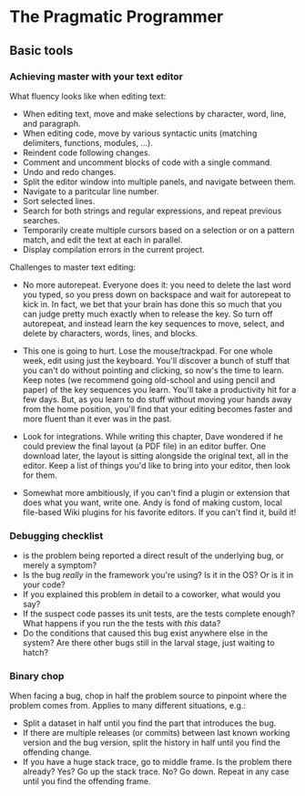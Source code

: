 # The Pragmatic Programmer

## Basic tools

### Achieving master with your text editor

What fluency looks like when editing text:

* When editing text, move and make selections by character, word, line, and paragraph.
* When editing code, move by various syntactic units (matching delimiters, functions, modules, ...).
* Reindent code following changes.
* Comment and uncomment blocks of code with a single command.
* Undo and redo changes.
* Split the editor window into multiple panels, and navigate between them.
* Navigate to a paritcular line number.
* Sort selected lines.
* Search for both strings and regular expressions, and repeat previous searches.
* Temporarily create multiple cursors based on a selection or on a pattern match, and edit the text at each in parallel.
* Display compilation errors in the current project.

Challenges to master text editing:

* No more autorepeat.
Everyone does it: you need to delete the last word you typed, so you press down on backspace and wait for autorepeat to kick in. In fact, we bet that your brain has done this so much that you can judge pretty much exactly when to release the key. 
So turn off autorepeat, and instead learn the key sequences to move, select, and delete by characters, words, lines, and blocks.

* This one is going to hurt.
Lose the mouse/trackpad. For one whole week, edit using just the keyboard. You'll discover a bunch of stuff that you can't do without pointing and clicking, so now's the time to learn. Keep notes (we recommend going old-school and using pencil and paper) of the key sequences you learn.
You'll take a productivity hit for a few days. But, as you learn to do stuff without moving your hands away from the home position, you'll find that your editing becomes faster and more fluent than it ever was in the past.

* Look for integrations. While writing this chapter, Dave wondered if he could preview the final layout (a PDF file) in an editor buffer. One download later, the layout is sitting alongside the original text, all in the editor. Keep a list of things you'd like to bring into your editor, then look for them.

* Somewhat more ambitiously, if you can't find a plugin or extension that does what you want, write one. Andy is fond of making custom, local file-based Wiki plugins for his favorite editors. If you can't find it, build it!

### Debugging checklist

* is the problem being reported a direct result of the underlying bug, or merely a symptom?
* Is the bug _really_ in the framework you're using? Is it in the OS? Or is it in your code?
* If you explained this problem in detail to a coworker, what would you say?
* If the suspect code passes its unit tests, are the tests complete enough? What happens if you run the the tests with _this_ data?
* Do the conditions that caused this bug exist anywhere else in the system? Are there other bugs still in the larval stage, just waiting to hatch?

### Binary chop

When facing a bug, chop in half the problem source to pinpoint where the problem comes from. Applies to many different situations, e.g.:

* Split a dataset in half until you find the part that introduces the bug.
* If there are multiple releases (or commits) between last known working version and the bug version, split the history in half until you find the offending change.
* If you have a huge stack trace, go to middle frame. Is the problem there already? Yes? Go up the stack trace. No? Go down. Repeat in any case until you find the offending frame.
